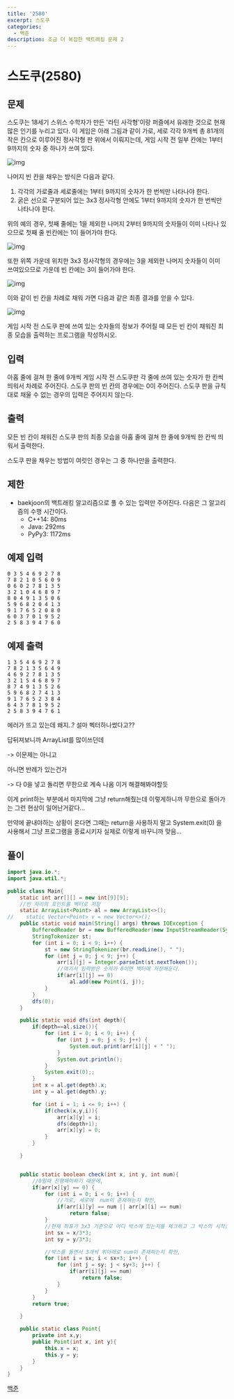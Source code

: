 ```yaml
---
title: '2580'
excerpt: 스도쿠
categories:
  - 백준
description: 조금 더 복잡한 백트래킹 문제 2
---
```


# 스도쿠\(2580\)

## 문제

스도쿠는 18세기 스위스 수학자가 만든 '라틴 사각형'이랑 퍼즐에서 유래한 것으로 현재 많은 인기를 누리고 있다. 이 게임은 아래 그림과 같이 가로, 세로 각각 9개씩 총 81개의 작은 칸으로 이루어진 정사각형 판 위에서 이뤄지는데, 게임 시작 전 일부 칸에는 1부터 9까지의 숫자 중 하나가 쓰여 있다.

![img](https://www.acmicpc.net/upload/images/jF1kwmQaGGRM3t9ESvpTvW34kCnB2.png)

나머지 빈 칸을 채우는 방식은 다음과 같다.

1. 각각의 가로줄과 세로줄에는 1부터 9까지의 숫자가 한 번씩만 나타나야 한다.
2. 굵은 선으로 구분되어 있는 3x3 정사각형 안에도 1부터 9까지의 숫자가 한 번씩만 나타나야 한다.

위의 예의 경우, 첫째 줄에는 1을 제외한 나머지 2부터 9까지의 숫자들이 이미 나타나 있으므로 첫째 줄 빈칸에는 1이 들어가야 한다.

![img](https://www.acmicpc.net/upload/images/iWqN5AZPf4h.png)

또한 위쪽 가운데 위치한 3x3 정사각형의 경우에는 3을 제외한 나머지 숫자들이 이미 쓰여있으므로 가운데 빈 칸에는 3이 들어가야 한다.

![img](https://www.acmicpc.net/upload/images/A9FWbU92T9v2Fjr9U6Qsg.png)

이와 같이 빈 칸을 차례로 채워 가면 다음과 같은 최종 결과를 얻을 수 있다.

![img](https://www.acmicpc.net/upload/images/fjCQBE3QI9BMGeiClrtwkHy3jeGPNi.png)

게임 시작 전 스도쿠 판에 쓰여 있는 숫자들의 정보가 주어질 때 모든 빈 칸이 채워진 최종 모습을 출력하는 프로그램을 작성하시오.

## 입력

아홉 줄에 걸쳐 한 줄에 9개씩 게임 시작 전 스도쿠판 각 줄에 쓰여 있는 숫자가 한 칸씩 띄워서 차례로 주어진다. 스도쿠 판의 빈 칸의 경우에는 0이 주어진다. 스도쿠 판을 규칙대로 채울 수 없는 경우의 입력은 주어지지 않는다.

## 출력

모든 빈 칸이 채워진 스도쿠 판의 최종 모습을 아홉 줄에 걸쳐 한 줄에 9개씩 한 칸씩 띄워서 출력한다.

스도쿠 판을 채우는 방법이 여럿인 경우는 그 중 하나만을 출력한다.

## 제한

* baekjoon의 백트래킹 알고리즘으로 풀 수 있는 입력만 주어진다. 다음은 그 알고리즘의 수행 시간이다.
  * C++14: 80ms
  * Java: 292ms
  * PyPy3: 1172ms

## 예제 입력

```text
0 3 5 4 6 9 2 7 8
7 8 2 1 0 5 6 0 9
0 6 0 2 7 8 1 3 5
3 2 1 0 4 6 8 9 7
8 0 4 9 1 3 5 0 6
5 9 6 8 2 0 4 1 3
9 1 7 6 5 2 0 8 0
6 0 3 7 0 1 9 5 2
2 5 8 3 9 4 7 6 0
```

## 예제 출력

```text
1 3 5 4 6 9 2 7 8
7 8 2 1 3 5 6 4 9
4 6 9 2 7 8 1 3 5
3 2 1 5 4 6 8 9 7
8 7 4 9 1 3 5 2 6
5 9 6 8 2 7 4 1 3
9 1 7 6 5 2 3 8 4
6 4 3 7 8 1 9 5 2
2 5 8 3 9 4 7 6 1
```

에러가 뜨고 있는데 왜지..? 설마 벡터하나썼다고??

답뒤져보니까 ArrayList를 많이쓰던데

-&gt; 이문제는 아니고

아니면 반례가 있는건가

-&gt; 다 0을 넣고 돌리면 무한으로 계속 나옴 이거 해결해봐야할듯

이게 print하는 부분에서 마지막에 그냥 return해줬는데 이렇게하니까 무한으로 돌아가는 그런 현상이 일어난거같다...

만약에 끝내야하는 상황이 온다면 그때는 return을 사용하지 말고 System.exit\(0\) 을 사용해서 그냥 프로그램을 종료시키자 실제로 이렇게 바꾸니까 맞음...

## 풀이

```java
import java.io.*;
import java.util.*;

public class Main{
    static int arr[][] = new int[9][9];
    //빈 자리의 포인트를 벡터로 저장
    static ArrayList<Point> al = new ArrayList<>();
//    static Vector<Point> v = new Vector<>();
    public static void main(String[] args) throws IOException {
        BufferedReader br = new BufferedReader(new InputStreamReader(System.in));
        StringTokenizer st;
        for (int i = 0; i < 9; i++) {
            st = new StringTokenizer(br.readLine(), " ");
            for (int j = 0; j < 9; j++) {
                arr[i][j] = Integer.parseInt(st.nextToken());
                //여기서 입력받은 숫자가 0이면 벡터에 저장해둔다.
                if(arr[i][j] == 0)
                    al.add(new Point(i, j));
            }
        }
        dfs(0);
    }

    public static void dfs(int depth){
        if(depth==al.size()){
            for (int i = 0; i < 9; i++) {
                for (int j = 0; j < 9; j++) {
                    System.out.print(arr[i][j] + " ");
                }
                System.out.println();
            }
            System.exit(0);;
        }
        int x = al.get(depth).x;
        int y = al.get(depth).y;

        for (int i = 1; i <= 9; i++) {
            if(check(x,y,i)){
                arr[x][y] = i;
                dfs(depth+1);
                arr[x][y] = 0;
            }
        }

    }


    public static boolean check(int x, int y, int num){
        //0일때 진행해야하기 때문에,
        if(arr[x][y] == 0) {
            for (int i = 0; i < 9; i++) {
                //가로, 세로에  num이 존재하는지 확인,
                if(arr[i][y] == num || arr[x][i] == num)
                    return false;
            }
            //현재 좌표가 3x3 기준으로 어디 박스에 있는지를 체크하고 그 박스의 시작점으로 위치하시키기 위한 변수,
            int sx = x/3*3;
            int sy = y/3*3;

            //박스를 돌면서 3개씩 위아래로 num이 존재하는지 확인,
            for (int i = sx; i < sx+3; i++) {
                for (int j = sy; j < sy+3; j++) {
                    if(arr[i][j] == num)
                        return false;
                }
            }
        }
        return true;

    }

    public static class Point{
        private int x,y;
        public Point(int x, int y){
            this.x = x;
            this.y = y;
        }
    }
}
```

[백준](https://www.acmicpc.net/problem/2580)

